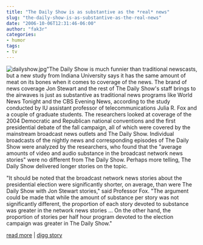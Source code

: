 ```yaml
---
title: "The Daily Show is as substantive as the *real* news"
slug: "the-daily-show-is-as-substantive-as-the-real-news"
date: "2006-10-06T12:31:46-06:00"
author: "fak3r"
categories:
- humor
tags:
- tv
---
```


![dailyshow.jpg](http://www.fak3r.com/wp-content/uploads/2006/10/dailyshow.jpg)"The Daily Show is much funnier than traditional newscasts, but a new study from Indiana University says it has the same amount of meat on its bones when it comes to coverage of the news. The brand of news coverage Jon Stewart and the rest of The Daily Show's staff brings to the airwaves is just as substantive as traditional news programs like World News Tonight and the CBS Evening News, according to the study conducted by IU assistant professor of telecommunications Julia R. Fox and a couple of graduate students. The researchers looked at coverage of the 2004 Democratic and Republican national conventions and the first presidential debate of the fall campaign, all of which were covered by the mainstream broadcast news outlets and The Daily Show. Individual broadcasts of the nightly news and corresponding episodes of The Daily Show were analyzed by the researchers, who found that the "average amounts of video and audio substance in the broadcast network news stories" were no different from The Daily Show. Perhaps more telling, The Daily Show delivered longer stories on the topic.

"It should be noted that the broadcast network news stories about the presidential election were significantly shorter, on average, than were The Daily Show with Jon Stewart stories," said Professor Fox. "The argument could be made that while the amount of substance per story was not significantly different, the proportion of each story devoted to substance was greater in the network news stories ... On the other hand, the proportion of stories per half hour program devoted to the election campaign was greater in The Daily Show."

[read more](http://arstechnica.com/news.ars/post/20061004-7908.html) | [digg story](http://digg.com/television/The_Daily_Show_is_as_substantive_as_the_real_news)
